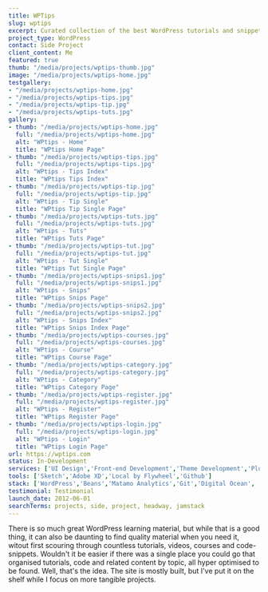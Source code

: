 ```yaml
---
title: WPTips
slug: wptips
excerpt: Curated collection of the best WordPress tutorials and snippets.
project_type: WordPress
contact: Side Project
client_content: Me
featured: true
thumb: "/media/projects/wptips-thumb.jpg"
image: "/media/projects/wptips-home.jpg"
testgallery: 
- "/media/projects/wptips-home.jpg"
- "/media/projects/wptips-tips.jpg"
- "/media/projects/wptips-tip.jpg"
- "/media/projects/wptips-tuts.jpg"
gallery:
- thumb: "/media/projects/wptips-home.jpg"
  full: "/media/projects/wptips-home.jpg"
  alt: "WPtips - Home"
  title: "WPtips Home Page"
- thumb: "/media/projects/wptips-tips.jpg"
  full: "/media/projects/wptips-tips.jpg"
  alt: "WPtips - Tips Index"
  title: "WPtips Tips Index"
- thumb: "/media/projects/wptips-tip.jpg"
  full: "/media/projects/wptips-tip.jpg"
  alt: "WPtips - Tip Single"
  title: "WPtips Tip Single Page"
- thumb: "/media/projects/wptips-tuts.jpg"
  full: "/media/projects/wptips-tuts.jpg"
  alt: "WPtips - Tuts"
  title: "WPtips Tuts Page"
- thumb: "/media/projects/wptips-tut.jpg"
  full: "/media/projects/wptips-tut.jpg"
  alt: "WPtips - Tut Single"
  title: "WPtips Tut Single Page"
- thumb: "/media/projects/wptips-snips1.jpg"
  full: "/media/projects/wptips-snips1.jpg"
  alt: "WPtips - Snips"
  title: "WPtips Snips Page"
- thumb: "/media/projects/wptips-snips2.jpg"
  full: "/media/projects/wptips-snips2.jpg"
  alt: "WPtips - Snips Index"
  title: "WPtips Snips Index Page"
- thumb: "/media/projects/wptips-courses.jpg"
  full: "/media/projects/wptips-courses.jpg"
  alt: "WPtips - Course"
  title: "WPtips Course Page"
- thumb: "/media/projects/wptips-category.jpg"
  full: "/media/projects/wptips-category.jpg"
  alt: "WPtips - Category"
  title: "WPtips Category Page"
- thumb: "/media/projects/wptips-register.jpg"
  full: "/media/projects/wptips-register.jpg"
  alt: "WPtips - Register"
  title: "WPtips Register Page"
- thumb: "/media/projects/wptips-login.jpg"
  full: "/media/projects/wptips-login.jpg"
  alt: "WPtips - Login"
  title: "WPtips Login Page"
url: https://wptips.com
status: In-Development
services: ['UI Design','Front-end Development','Theme Development','Plugin Development']
tools: ['Sketch','Adobe XD','Local by Flywheel','Github']
stack: ['WordPress','Beans','Matamo Analytics','Git','Digital Ocean', 'Runcloud', 'Cloudflare']
testimonial: Testimonial
launch_date: 2012-06-01
searchTerms: projects, side, project, headway, jamstack
---
```

There is so much great WordPress learning material, but while that is a good thing, it can also be daunting to find quality material when you need it, witout first scouring through countless tutorials, videos, courses and code-snippets. Wouldn't it be easier if there was a single place you could go that organised tutorials, code and related content by topic, all hyper optimised to be found. Well, that's the idea. The site is mostly built, but I've put it on the shelf while I focus on more tangible projects.